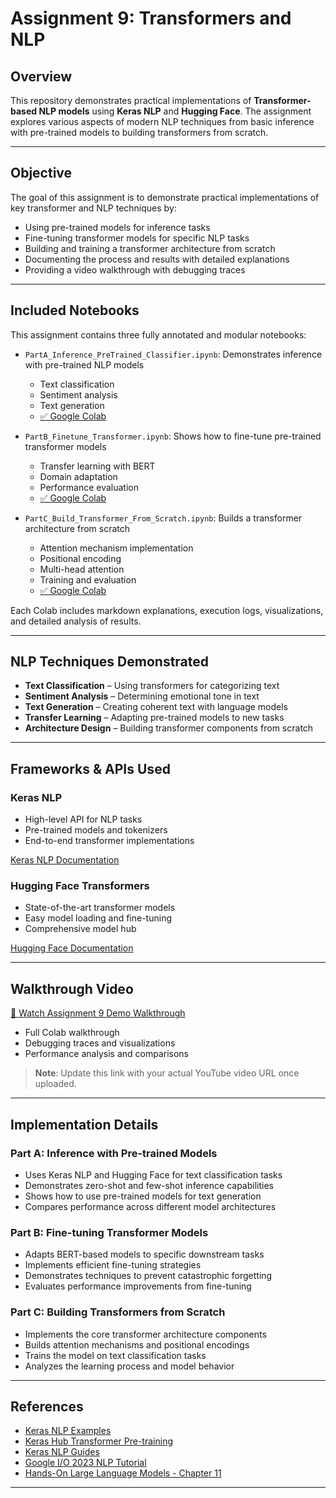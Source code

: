 # Assignment 9: Transformers and NLP

## Overview

This repository demonstrates practical implementations of **Transformer-based NLP models** using **Keras NLP** and **Hugging Face**. The assignment explores various aspects of modern NLP techniques from basic inference with pre-trained models to building transformers from scratch.

---

## Objective

The goal of this assignment is to demonstrate practical implementations of key transformer and NLP techniques by:

- Using pre-trained models for inference tasks
- Fine-tuning transformer models for specific NLP tasks
- Building and training a transformer architecture from scratch
- Documenting the process and results with detailed explanations
- Providing a video walkthrough with debugging traces

---

## Included Notebooks

This assignment contains three fully annotated and modular notebooks:

- `PartA_Inference_PreTrained_Classifier.ipynb`: Demonstrates inference with pre-trained NLP models
  - Text classification
  - Sentiment analysis
  - Text generation
  - [✅ Google Colab](https://colab.research.google.com/drive/1cLfnji-YTmgQxpMP2mZxPxCK2Kq6eAyW?usp=sharing)

- `PartB_Finetune_Transformer.ipynb`: Shows how to fine-tune pre-trained transformer models
  - Transfer learning with BERT
  - Domain adaptation
  - Performance evaluation
  - [✅ Google Colab](https://colab.research.google.com/drive/1zo0fENauhdrTfp3k74L_eWHlfADstucc?usp=sharing)

- `PartC_Build_Transformer_From_Scratch.ipynb`: Builds a transformer architecture from scratch
  - Attention mechanism implementation
  - Positional encoding
  - Multi-head attention
  - Training and evaluation
  - [✅ Google Colab](https://colab.research.google.com/drive/15eezcNnQNPKE19tx4B4cmWLO5EqrKhO0?usp=sharing)

Each Colab includes markdown explanations, execution logs, visualizations, and detailed analysis of results.

---

## NLP Techniques Demonstrated

- **Text Classification** – Using transformers for categorizing text
- **Sentiment Analysis** – Determining emotional tone in text
- **Text Generation** – Creating coherent text with language models
- **Transfer Learning** – Adapting pre-trained models to new tasks
- **Architecture Design** – Building transformer components from scratch

---

## Frameworks & APIs Used

### Keras NLP

- High-level API for NLP tasks
- Pre-trained models and tokenizers
- End-to-end transformer implementations

[Keras NLP Documentation](https://keras.io/keras_nlp/)

### Hugging Face Transformers

- State-of-the-art transformer models
- Easy model loading and fine-tuning
- Comprehensive model hub

[Hugging Face Documentation](https://huggingface.co/docs)

---

## Walkthrough Video

[🎥 Watch Assignment 9 Demo Walkthrough](https://youtu.be/YOUR_YOUTUBE_VIDEO_LINK)

- Full Colab walkthrough
- Debugging traces and visualizations
- Performance analysis and comparisons

> **Note**: Update this link with your actual YouTube video URL once uploaded.

---

## Implementation Details

### Part A: Inference with Pre-trained Models
- Uses Keras NLP and Hugging Face for text classification tasks
- Demonstrates zero-shot and few-shot inference capabilities
- Shows how to use pre-trained models for text generation
- Compares performance across different model architectures

### Part B: Fine-tuning Transformer Models
- Adapts BERT-based models to specific downstream tasks
- Implements efficient fine-tuning strategies
- Demonstrates techniques to prevent catastrophic forgetting
- Evaluates performance improvements from fine-tuning

### Part C: Building Transformers from Scratch
- Implements the core transformer architecture components
- Builds attention mechanisms and positional encodings
- Trains the model on text classification tasks
- Analyzes the learning process and model behavior

---

## References

- [Keras NLP Examples](https://keras.io/examples/nlp)
- [Keras Hub Transformer Pre-training](https://keras.io/keras_hub/guides/transformer_pretraining)
- [Keras NLP Guides](https://keras.io/keras_nlp/#guides)
- [Google I/O 2023 NLP Tutorial](https://io.google/2023/program/79e77594-3e72-4df2-a754-916af4f29ba9)
- [Hands-On Large Language Models - Chapter 11](https://github.com/HandsOnLLM/Hands-On-Large-Language-Models/blob/main/chapter11/Chapter%2011%20-%20Fine-Tuning%20BERT.ipynb)

---